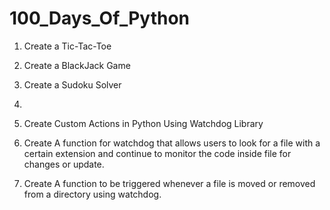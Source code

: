 # 100_Days_Of_Python

1. Create a Tic-Tac-Toe
2. Create a BlackJack Game
3. Create a Sudoku Solver
4.  


61. Create Custom Actions in Python Using Watchdog Library
62. Create A function for watchdog that allows users to look for a file with a certain extension and continue to monitor the code inside file for changes or update.
63. Create A function to be triggered whenever a file is moved or removed from a directory using watchdog.
 
